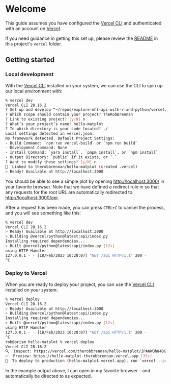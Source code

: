 # Welcome

This guide assumes you have configured the [Vercel CLI](https://vercel.com/docs/cli) and authenticated with an account on [Vercel](https://vercel.com).

If you need guidance in getting this set up, please review the [README](../README.md) in this project's `vercel` folder.

## Getting started

### Local development

With the [Vercel CLI](https://vercel.com/docs/cli) installed on your system, we can use the CLI to spin up our local environment with:

```sh
% vercel dev
Vercel CLI 28.16.2
? Set up and develop “~/repos/explore-nhl-api-with-r-and-python/vercel/hello-matplot”? [Y/n] y
? Which scope should contain your project? TheRobBrennan
? Link to existing project? [y/N] n
? What’s your project’s name? hello-matplot
? In which directory is your code located? ./
Local settings detected in vercel.json:
No framework detected. Default Project Settings:
- Build Command: `npm run vercel-build` or `npm run build`
- Development Command: None
- Install Command: `yarn install`, `pnpm install`, or `npm install`
- Output Directory: `public` if it exists, or `.`
? Want to modify these settings? [y/N] n
🔗  Linked to therobbrennan/hello-matplot (created .vercel)
> Ready! Available at http://localhost:3000
```

You should be able to see a simple plot by opening [http://localhost:3000/](http://localhost:3000/) in your favorite browser. Note that we have defined a redirect rule in [](./vercel.json) so that any requests for the root URL are automatically redirected to [http://localhost:3000/api](http://localhost:3000/api).

After a request has been made, you can press `CTRL+C` to cancel the process, and you will see something like this:

```sh
% vercel dev
Vercel CLI 28.16.2
> Ready! Available at http://localhost:3000
> Building @vercel/python@latest:api/index.py
Installing required dependencies...
> Built @vercel/python@latest:api/index.py [12s]
using HTTP Handler
127.0.0.1 - - [18/Feb/2023 10:28:07] "GET /api HTTP/1.1" 200 -
^C
```

### Deploy to Vercel

When you are ready to deploy your project, you can use the [Vercel CLI](https://vercel.com/docs/cli) installed on your system:

```sh
% vercel deploy
Vercel CLI 28.16.2
> Ready! Available at http://localhost:3000
> Building @vercel/python@latest:api/index.py
Installing required dependencies...
> Built @vercel/python@latest:api/index.py [12s]
using HTTP Handler
127.0.0.1 - - [18/Feb/2023 10:28:07] "GET /api HTTP/1.1" 200 -
^C
rob@prism hello-matplot % vercel deploy
Vercel CLI 28.16.2
🔍  Inspect: https://vercel.com/therobbrennan/hello-matplot/2PANWQh84DGiRR3jx3yktdAk8fBz [2s]
✅  Preview: https://hello-matplot-therobbrennan.vercel.app [33s]
📝  To deploy to production (hello-matplot.vercel.app), run `vercel --prod`
```

In the example output above, I can open []() in my favorite browser - and automatically be directed to []() as expected.
